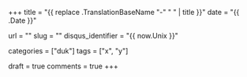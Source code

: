 +++
title 				= "{{ replace .TranslationBaseName "-" " " | title }}"
date 				= "{{ .Date }}"

url					= ""
slug                = ""
disqus_identifier   = "{{ now.Unix }}"

categories          = ["duk"]
tags      	        = ["x", "y"]

draft				= true
comments 			= true
+++